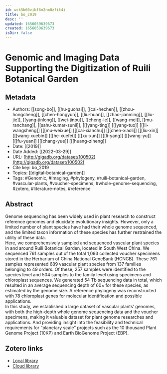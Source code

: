 ```yaml
---
id: wck5b60vibf6m2nm0zfit4i
title: bo_2019
desc: ''
updated: 1656059639673
created: 1656059639673
isDir: false
---
```

# Genomic and Imaging Data Supporting the Digitization of Ruili Botanical Garden

## Metadata

* Authors: [[song-bo]], [[hu-guohai]], [[cai-hechen]], [[zhou-hongcheng]], [[chen-hongyun]], [[liu-huan]], [[zhao-jianming]], [[liu-jie]], [[yang-jinlong]], [[wei-jinpu]], [[cheng-le]], [[wang-mei]], [[mu-ranchang]], [[sahu-kumar-sunil]], [[[yang-ting]] [[[yang-tuo]] [[[li-wangsheng]] [[[mu-weixue]] [[[cai-xianchu]] [[[chen-xiaoli]] [[[liu-xin]] [[[wang-xuebin]] [[[he-xuefei]] [[[xu-xun]] [[[li-yang]] [[[wang-yu]] [[[fu-yuan]] [[[chang-yue]] [[[huang-ziheng]]
* Date: [[2019]]
* Date Added: [[2022-03-29]]
* URL: [http://gigadb.org/dataset/100502](http://gigadb.org/dataset/100502)
* Cite key: bo_2019
* Topics: [[digital-botanical-garden]]
* Tags: #Genomic, #Imaging, #phylogeny, #ruili-botanical-garden, #vascular-plants, #voucher-specimens, #whole-genome-sequencing, #zotero, #literature-notes, #reference

## Abstract

Genome sequencing has been widely used in plant research to construct reference genomes and elucidate evolutionary insights. However, only a limited number of plant species have had their whole genome sequenced, and the limited taxon information of these species has further restrained the utility of these data. <br>Here, we comprehensively sampled and sequenced vascular plant species in and around Ruili Botanical Garden, located in South West China. We sequenced 761 samples out of the total 1,093 collected voucher specimens stored in the Herbarium of China National GeneBank (HCNGB). These 761 samples represented 689 vascular plant species from 137 families belonging to 49 orders. Of these, 257 samples were identified to the species level and 504 samples to the family level using specimens and chloroplast sequences. We generated 54 Tb sequencing data in total, which resulted in an average sequencing depth of 60× for these species, as estimated by the genome size. A reference phylogeny was reconstructed with 78 chloroplast genes for molecular identification and possible applications.<br>In this study, we established a large dataset of vascular plants’ genomes, with both the high-depth whole genome sequencing data and the voucher specimens, making it valuable dataset for plant genome researches and applications. And providing insight into the feasibility and technical requirements for “planetary scale” projects such as the 10 thousand Plant Genome Project (10KP) and Earth BioGenome Project (EBP).


##  Zotero links
* [Local library](zotero://select/items/3_BQGI87NX)
* [Cloud library](http://zotero.org/groups/4613367/items/BQGI87NX)

